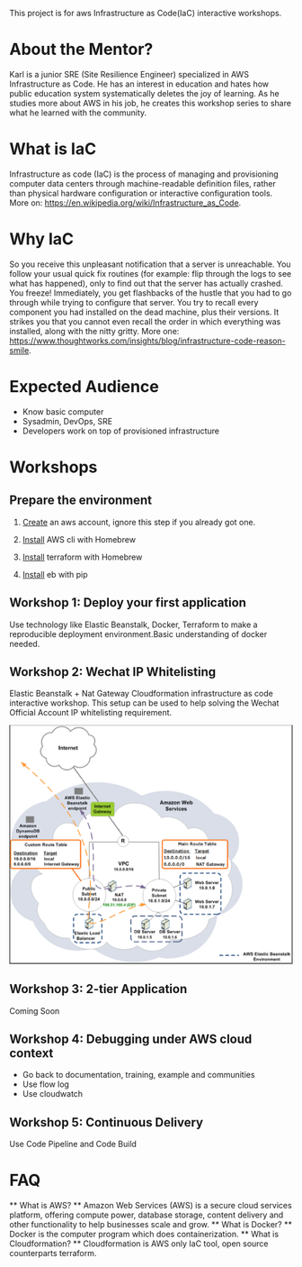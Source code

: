 This project is for aws Infrastructure as Code(IaC) interactive workshops.

# About the Mentor?

Karl is a junior SRE (Site Resilience Engineer) specialized in AWS Infrastructure as Code. He has an interest in education and hates how public education system systematically deletes the joy of learning. As he studies more about AWS in his job, he creates this workshop series to share what he learned with the community.

# What is IaC

Infrastructure as code (IaC) is the process of managing and provisioning computer data centers through machine-readable definition files, rather than physical hardware configuration or interactive configuration tools. More on: https://en.wikipedia.org/wiki/Infrastructure_as_Code.

# Why IaC

So you receive this unpleasant notification that a server is unreachable. You follow your usual quick fix routines (for example: flip through the logs to see what has happened), only to find out that the server has actually crashed. You freeze! Immediately, you get flashbacks of the hustle that you had to go through while trying to configure that server. You try to recall every component you had installed on the dead machine, plus their versions. It strikes you that you cannot even recall the order in which everything was installed, along with the nitty gritty. More one: https://www.thoughtworks.com/insights/blog/infrastructure-code-reason-smile.

# Expected Audience

* Know basic computer
* Sysadmin, DevOps, SRE
* Developers work on top of provisioned infrastructure

# Workshops

## Prepare the environment

1. [Create](https://portal.aws.amazon.com/billing/signup#/start) an aws account, ignore this step if you already got one.

2. [Install](https://github.com/aws/aws-cli/issues/727) AWS cli with Homebrew

3. [Install](http://brewformulas.org/Terraform) terraform with Homebrew

4. [Install](https://docs.aws.amazon.com/elasticbeanstalk/latest/dg/eb-cli3-install.html) eb with pip

## Workshop 1: Deploy your first application

Use technology like Elastic Beanstalk, Docker, Terraform to make a reproducible deployment environment.Basic understanding of docker needed.

## Workshop 2: Wechat IP Whitelisting

Elastic Beanstalk + Nat Gateway Cloudformation infrastructure as code interactive workshop. This setup can be used to help solving the Wechat Official Account IP whitelisting requirement.

![alt text](https://github.com/coderbunker/aws-playground/blob/master/workshop2.png "")

## Workshop 3: 2-tier Application

Coming Soon

## Workshop 4: Debugging under AWS cloud context

* Go back to documentation, training, example and communities
* Use flow log
* Use cloudwatch

## Workshop 5: Continuous Delivery

Use Code Pipeline and Code Build

# FAQ

** What is AWS? **
Amazon Web Services (AWS) is a secure cloud services platform, offering compute power, database storage, content delivery and other functionality to help businesses scale and grow.
** What is Docker? **
Docker is the computer program which does containerization.
** What is Cloudformation? **
Cloudformation is AWS only IaC tool, open source counterparts terraform.
